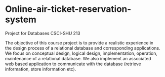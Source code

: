 # Online-air-ticket-reservation-system
Project for Databases CSCI-SHU 213

The objective of this course project is to provide a realistic experience in the design process of a relational database and corresponding applications. We focus on conceptual design, logical design, implementation, operation, maintenance of a relational database. We also implement an associated web based application to communicate with the database (retrieve information, store information etc).
